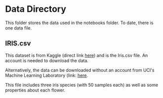 # Data Directory

This folder stores the data used in the notebooks folder. To date, there is one data file.

## IRIS.csv
This dataset is from Kaggle (direct link [here](https://www.kaggle.com/uciml/iris)) and is the Iris.csv file. An account is needed to download the data.

Alternatively, the data can be downloaded without an account from UCI's Machine Learning Laboratory (link: [here](http://archive.ics.uci.edu/ml/datasets/Iris]).

This file includes three iris species (with 50 samples each) as well as some properties about each flower.